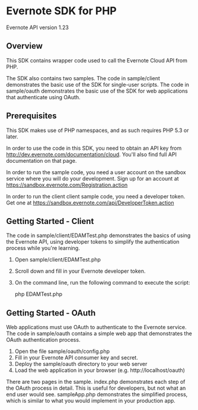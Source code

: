Evernote SDK for PHP
=========================================

Evernote API version 1.23

Overview
--------
This SDK contains wrapper code used to call the Evernote Cloud API from PHP.

The SDK also contains two samples. The code in sample/client demonstrates the basic use of the SDK for single-user scripts. The code in sample/oauth demonstrates the basic use of the SDK for web applications that authenticate using OAuth.

Prerequisites
-------------
This SDK makes use of PHP namespaces, and as such requires PHP 5.3 or later.

In order to use the code in this SDK, you need to obtain an API key from http://dev.evernote.com/documentation/cloud. You'll also find full API documentation on that page.

In order to run the sample code, you need a user account on the sandbox service where you will do your development. Sign up for an account at https://sandbox.evernote.com/Registration.action 

In order to run the client client sample code, you need a developer token. Get one at https://sandbox.evernote.com/api/DeveloperToken.action

Getting Started - Client
------------------------
The code in sample/client/EDAMTest.php demonstrates the basics of using the Evernote API, using developer tokens to simplify the authentication process while you're learning. 

1. Open sample/client/EDAMTest.php
2. Scroll down and fill in your Evernote developer token.
3. On the command line, run the following command to execute the script:

    php EDAMTest.php

Getting Started - OAuth
-----------------------
Web applications must use OAuth to authenticate to the Evernote service. The code in sample/oauth contains a simple web app that demonstrates the OAuth authentication process.

1. Open the file sample/oauth/config.php
2. Fill in your Evernote API consumer key and secret.
3. Deploy the sample/oauth directory to your web server
4. Load the web application in your browser (e.g. http://localhost/oauth)

There are two pages in the sample. index.php demonstrates each step of the OAuth process in detail. This is useful for developers, but not what an end user would see. sampleApp.php demonstrates the simplified process, which is similar to what you would implement in your production app.
